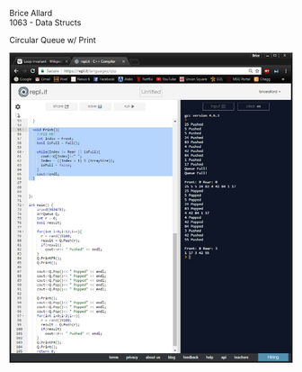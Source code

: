 Brice Allard<br/>
1063 - Data Structs<br/>

Circular Queue w/ Print<br/>

![Results](/assignments/Homework_4/results.jpg)
